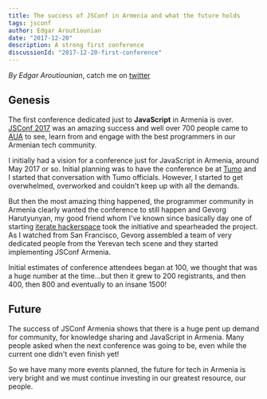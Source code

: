 ```yaml
---
title: The success of JSConf in Armenia and what the future holds
tags: jsconf
author: Edgar Aroutiounian
date: "2017-12-20"
description: A strong first conference
discussionId: "2017-12-20-first-conference"
---
```


_By Edgar Aroutiounian_,
catch me on <a href='https://twitter.com/@edgararout'>twitter</a>

## Genesis

The first conference dedicated just to **JavaScript** in Armenia is
over. <a href='https://jsconf.am'>JSConf 2017</a> was an amazing
success and well over 700 people came to <a href='https://aua.am'>AUA</a>
to see, learn from and engage with the best programmers
in our Armenian tech community.

I initially had a vision for a conference just for JavaScript in
Armenia, around May 2017 or so. Initial planning was to have the
conference be at <a href='https://tumo.org/'>Tumo</a> and I started
that conversation with Tumo officials. However, I started
to get overwhelmed, overworked and couldn't keep up with all the demands.

But then the most amazing thing happened, the programmer community in
Armenia clearly wanted the conference to still happen and Gevorg
Harutyunyan, my good friend whom I've known since basically day one of
starting
<a href='http://iteratehackerspace.com'>iterate hackerspace</a> took
the initiative and spearheaded the project. As I watched from San
Francisco, Gevorg assembled a team of very dedicated people from the
Yerevan tech scene and they started implementing JSConf Armenia.

Initial estimates of conference attendees began at 100, we thought
that was a huge number at the time...but then it grew to 200
registrants, and then 400, then 800 and eventually to an insane 1500!

## Future

The success of JSConf Armenia shows that there is a huge pent up
demand for community, for knowledge sharing and JavaScript in
Armenia. Many people asked when the next conference was going to be,
even while the current one didn't even finish yet!

So we have many more events planned, the future for tech in Armenia is
very bright and we must continue investing in our greatest resource,
our people.
